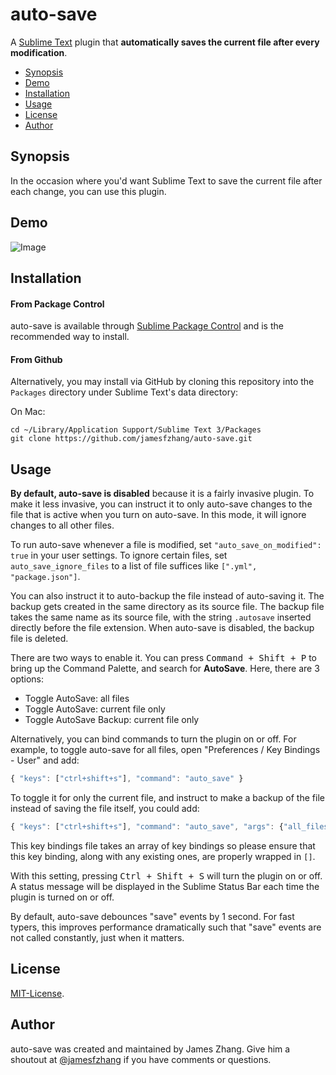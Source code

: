 auto-save
===============
A [Sublime Text](http://www.sublimetext.com/) plugin that **automatically saves the current file after every modification**.

- [Synopsis](#synopsis)
- [Demo](#demo)
- [Installation](#installation)
- [Usage](#usage)
- [License](#license)
- [Author](#author)

Synopsis
-------
In the occasion where you'd want Sublime Text to save the current file after
each change, you can use this plugin.

Demo
-------
![Image](https://github.com/jamesfzhang/auto-save/blob/master/demo.gif?raw=true)

Installation
-------
#### From Package Control
auto-save is available through [Sublime Package Control](https://sublime.wbond.net/packages/auto-save)
and is the recommended way to install.

#### From Github
Alternatively, you may install via GitHub by cloning this repository into the `Packages`
directory under Sublime Text's data directory:

On Mac:

```
cd ~/Library/Application Support/Sublime Text 3/Packages
git clone https://github.com/jamesfzhang/auto-save.git
```

Usage
-------
**By default, auto-save is disabled** because it is a fairly invasive plugin. To make it less invasive, you can instruct it to only auto-save changes to the file that is active when you turn on auto-save. In this mode, it will ignore changes to all other files.

To run auto-save whenever a file is modified, set `"auto_save_on_modified": true` in your user settings. To ignore certain files, set `auto_save_ignore_files` to a list of file suffices like `[".yml", "package.json"]`.

You can also instruct it to auto-backup the file instead of auto-saving it. The backup gets created in the same directory as its source file. The backup file takes the same name as its source file, with the string `.autosave` inserted directly before the file extension. When auto-save is disabled, the backup file is deleted.

There are two ways to enable it. You can press <kbd>Command + Shift + P</kbd> to bring up the Command Palette, and search for **AutoSave**. Here, there are 3 options:

- Toggle AutoSave: all files
- Toggle AutoSave: current file only
- Toggle AutoSave Backup: current file only

Alternatively, you can bind commands to turn the plugin on or off. For example, to toggle auto-save for all files, open "Preferences / Key Bindings - User" and add:

```js
{ "keys": ["ctrl+shift+s"], "command": "auto_save" }
```

To toggle it for only the current file, and instruct to make a backup of the file instead of saving the file itself, you could add:

```js
{ "keys": ["ctrl+shift+s"], "command": "auto_save", "args": {"all_files": false, "backup": true} }
```

This key bindings file takes an array of key bindings so please ensure that this key binding, along with any existing ones, are properly wrapped in `[]`.

With this setting, pressing <kbd>Ctrl + Shift + S</kbd> will turn the plugin
on or off. A status message will be displayed in the Sublime Status Bar each
time the plugin is turned on or off.

By default, auto-save debounces "save" events by 1 second. For fast typers, this improves
performance dramatically such that "save" events are not called constantly, just when it matters.

License
-------
[MIT-License](https://raw.github.com/jamesfzhang/auto-save/master/MIT-License).

Author
-------
auto-save was created and maintained by James Zhang. Give him a shoutout at [@jamesfzhang](https://twitter.com/jamesfzhang)
if you have comments or questions.
